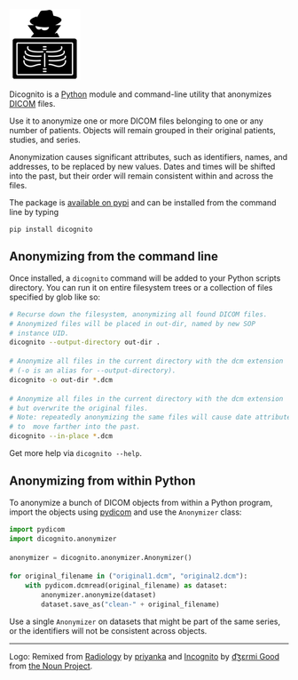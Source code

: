 ![Dicognito logo](https://github.com/blairconrad/dicognito/raw/main/assets/dicognito_128.png "Dicognito logo")

Dicognito is a [Python](https://www.python.org/) module and command-line utility that anonymizes
[DICOM](https://www.dicomstandard.org/) files.

Use it to anonymize one or more DICOM files belonging to one or any number of patients. Objects will remain grouped
in their original patients, studies, and series.

Anonymization causes significant attributes, such as identifiers, names, and
addresses, to be replaced by new values. Dates and times will be shifted into the
past, but their order will remain consistent within and across the files.

The package is [available on pypi](https://pypi.org/project/dicognito/) and can be installed from the command line by typing

```
pip install dicognito
```

## Anonymizing from the command line

Once installed, a `dicognito` command will be added to your Python scripts directory.
You can run it on entire filesystem trees or a collection of files specified by glob like so:

```bash
# Recurse down the filesystem, anonymizing all found DICOM files.
# Anonymized files will be placed in out-dir, named by new SOP
# instance UID.
dicognito --output-directory out-dir .

# Anonymize all files in the current directory with the dcm extension
# (-o is an alias for --output-directory).
dicognito -o out-dir *.dcm

# Anonymize all files in the current directory with the dcm extension
# but overwrite the original files.
# Note: repeatedly anonymizing the same files will cause date attributes
# to  move farther into the past.
dicognito --in-place *.dcm
```
Get more help via `dicognito --help`.

## Anonymizing from within Python

To anonymize a bunch of DICOM objects from within a Python program, import the objects using
[pydicom](https://pydicom.github.io/) and use the `Anonymizer` class:

```python
import pydicom
import dicognito.anonymizer

anonymizer = dicognito.anonymizer.Anonymizer()

for original_filename in ("original1.dcm", "original2.dcm"):
    with pydicom.dcmread(original_filename) as dataset:
        anonymizer.anonymize(dataset)
        dataset.save_as("clean-" + original_filename)
```

Use a single `Anonymizer` on datasets that might be part of the same series, or the identifiers will not be
consistent across objects.

----
Logo: Remixed from [Radiology](https://thenounproject.com/search/?q=x-ray&i=1777366)
by [priyanka](https://thenounproject.com/creativepriyanka/) and [Incognito](https://thenounproject.com/search/?q=incognito&i=7572) by [d͡ʒɛrmi Good](https://thenounproject.com/geremygood/) from [the Noun Project](https://thenounproject.com/).
